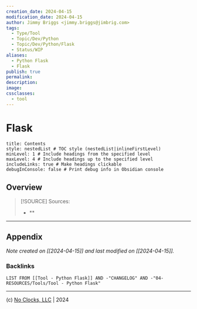 ```yaml
---
creation_date: 2024-04-15
modification_date: 2024-04-15
author: Jimmy Briggs <jimmy.briggs@jimbrig.com>
tags:
  - Type/Tool
  - Topic/Dev/Python
  - Topic/Dev/Python/Flask
  - Status/WIP
aliases:
  - Python Flask
  - Flask
publish: true
permalink:
description:
image:
cssclasses:
  - tool
---
```



# Flask

```table-of-contents
title: Contents 
style: nestedList # TOC style (nestedList|inlineFirstLevel)
minLevel: 1 # Include headings from the specified level
maxLevel: 4 # Include headings up to the specified level
includeLinks: true # Make headings clickable
debugInConsole: false # Print debug info in Obsidian console
```

## Overview

> [!SOURCE] Sources:
> - **

***

## Appendix

*Note created on [[2024-04-15]] and last modified on [[2024-04-15]].*

### Backlinks

```dataview
LIST FROM [[Tool - Python Flask]] AND -"CHANGELOG" AND -"04-RESOURCES/Tools/Tool - Python Flask"
```

***

(c) [No Clocks, LLC](https://github.com/noclocks) | 2024